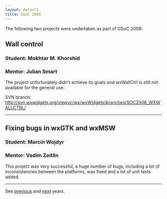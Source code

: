 ```yaml
---
layout: default
title: GSoC 2008
---
```


The following two projects were undertaken as part of GSoC 2008:

## Wall control
### Student: Mokhtar M. Khorshid
### Mentor: Julian Smart

The project unfortunately didn't achieve its goals and wxWallCtrl is still
not available for the general use.

SVN branch: http://svn.wxwidgets.org/viewvc/wx/wxWidgets/branches/SOC2008_WXWALLCTRL/

----

## Fixing bugs in wxGTK and wxMSW
### Student: Marcin Wojdyr
### Mentor: Vadim Zeitlin

This project was very successful, a huge number of bugs, including a lot of
inconsistencies between the platforms, was fixed and a lot of unit tests added.

----

See [previous](../2007/) and [next](../2009/) years.
